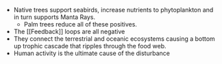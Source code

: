 - Native trees support seabirds, increase nutrients to phytoplankton and in turn supports Manta Rays.
	- Palm trees reduce all of these positives.
- The [[Feedback]] loops are all negative
- They connect the terrestrial and oceanic ecosystems causing a bottom up trophic cascade that ripples through the food web.
- Human activity is the ultimate cause of the disturbance